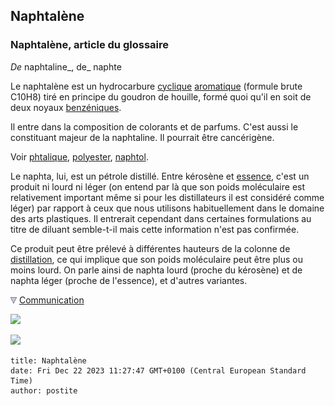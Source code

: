 ## Naphtalène
### Naphtalène, article du glossaire
 _De_ naphtaline_, de_ naphte

Le naphtalène est un hydrocarbure [cyclique](cyclique.html) [aromatique](aromatique.html) (formule brute C10H8) tiré en principe du goudron de houille, formé quoi qu'il en soit de deux noyaux [benzéniques](benzeneetbenjoin.html).

Il entre dans la composition de colorants et de parfums. C'est aussi le constituant majeur de la naphtaline. Il pourrait être cancérigène.

Voir [phtalique](phtalique.html), [polyester](polyester.html), [naphtol](naphtalene.html#naphtol).

Le naphta, lui, est un pétrole distillé. Entre kérosène et [essence](essences.html), c'est un produit ni lourd ni léger (on entend par là que son poids moléculaire est relativement important même si pour les distillateurs il est considéré comme léger) par rapport à ceux que nous utilisons habituellement dans le domaine des arts plastiques. Il entrerait cependant dans certaines formulations au titre de diluant semble-t-il mais cette information n'est pas confirmée.

Ce produit peut être prélevé à différentes hauteurs de la colonne de [distillation](distillationraffinage.html), ce qui implique que son poids moléculaire peut être plus ou moins lourd. On parle ainsi de naphta lourd (proche du kérosène) et de naphta léger (proche de l'essence), et d'autres variantes.



![](images/flechebas.gif) [Communication](http://www.artrealite.com/annonceurs.htm) 

[![](https://cbonvin.fr/sites/regie.artrealite.com/visuels/campagne1.png)](index-2.html#20131014)

![](https://cbonvin.fr/sites/regie.artrealite.com/visuels/campagne2.png)
```
title: Naphtalène
date: Fri Dec 22 2023 11:27:47 GMT+0100 (Central European Standard Time)
author: postite
```

